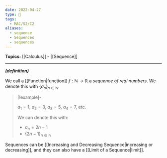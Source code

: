 ```yaml
---
date: 2022-04-27
type: 🧠
tags:
  - MAC/S2/C2
aliases:
  - sequence
  - Sequences
  - sequences
---
```


**Topics:** [[Calculus]] - [[Sequence]]

---

_**(definition)**_

We call a [[Function|function]] $f : \mathbb{N} \to \mathbb{R}$ a _sequence of real numbers_. We denote this with $\{ a_ n \}_{n \in \mathbb{N}}$.

> [!example]-
>
> $a_1 = 1$, $a_2 = 3$, $a_3 = 5$, $a_4 = 7$, etc.
>
> We can denote this with:
> - $a_n = 2n - 1$
> - $\{ 2n - 1 \}_{n \in \mathbb{N}}$

Sequences can be [[Increasing and Decreasing Sequence|increasing or decreasing]], and they can also have a [[Limit of a Sequence|limit]].
